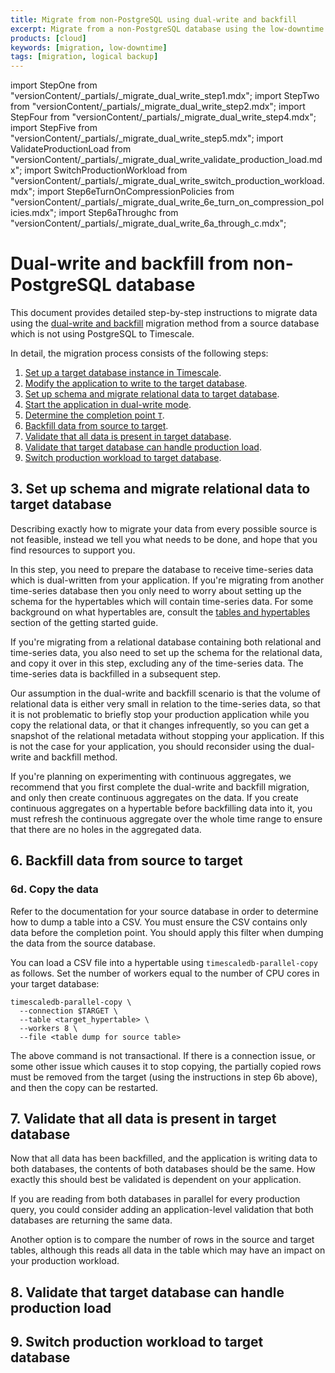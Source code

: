 ```yaml
---
title: Migrate from non-PostgreSQL using dual-write and backfill
excerpt: Migrate from a non-PostgreSQL database using the low-downtime dual-write and backfill method
products: [cloud]
keywords: [migration, low-downtime]
tags: [migration, logical backup]
---
```


import StepOne from "versionContent/_partials/_migrate_dual_write_step1.mdx";
import StepTwo from "versionContent/_partials/_migrate_dual_write_step2.mdx";
import StepFour from "versionContent/_partials/_migrate_dual_write_step4.mdx";
import StepFive from "versionContent/_partials/_migrate_dual_write_step5.mdx";
import ValidateProductionLoad from "versionContent/_partials/_migrate_dual_write_validate_production_load.mdx";
import SwitchProductionWorkload from "versionContent/_partials/_migrate_dual_write_switch_production_workload.mdx";
import Step6eTurnOnCompressionPolicies from "versionContent/_partials/_migrate_dual_write_6e_turn_on_compression_policies.mdx";
import Step6aThroughc from "versionContent/_partials/_migrate_dual_write_6a_through_c.mdx";

# Dual-write and backfill from non-PostgreSQL database

This document provides detailed step-by-step instructions to migrate data using
the [dual-write and backfill][dual-write-and-backfill] migration method from a
source database which is not using PostgreSQL to Timescale.

<SourceTargetNote />

In detail, the migration process consists of the following steps:
1. [Set up a target database instance in Timescale](#1-set-up-a-target-database-instance-in-timescale).
1. [Modify the application to write to the target database](#2-modify-the-application-to-write-to-the-target-database).
1. [Set up schema and migrate relational data to target database](#3-set-up-schema-and-migrate-relational-data-to-target-database).
1. [Start the application in dual-write mode](#4-start-application-in-dual-write-mode).
1. [Determine the completion point `T`](#5-determine-the-completion-point-t).
1. [Backfill data from source to target](#6-backfill-data-from-source-to-target).
1. [Validate that all data is present in target database](#7-validate-that-all-data-is-present-in-target-database).
1. [Validate that target database can handle production load](#8-validate-that-target-database-can-handle-production-load).
1. [Switch production workload to target database](#9-switch-production-workload-to-target-database).

<StepOne />

<StepTwo />

## 3. Set up schema and migrate relational data to target database

Describing exactly how to migrate your data from every possible source is not
feasible, instead we tell you what needs to be done, and hope that you find
resources to support you.

In this step, you need to prepare the database to receive time-series data
which is dual-written from your application. If you're migrating from another
time-series database then you only need to worry about setting up the schema
for the hypertables which will contain time-series data. For some background on
what hypertables are, consult the [tables and hypertables] section of the
getting started guide.

If you're migrating from a relational database containing both relational and
time-series data, you also need to set up the schema for the relational data,
and copy it over in this step, excluding any of the time-series data. The
time-series data is backfilled in a subsequent step.

Our assumption in the dual-write and backfill scenario is that the volume of
relational data is either very small in relation to the time-series data, so
that it is not problematic to briefly stop your production application while
you copy the relational data, or that it changes infrequently, so you can get a
snapshot of the relational metadata without stopping your application. If this
is not the case for your application, you should reconsider using the
dual-write and backfill method.

<Highlight type="information">
If you're planning on experimenting with continuous aggregates, we recommend
that you first complete the dual-write and backfill migration, and only then
create continuous aggregates on the data. If you create continuous aggregates
on a hypertable before backfilling data into it, you must refresh the
continuous aggregate over the whole time range to ensure that there are no
holes in the aggregated data.
</Highlight>

[tables and hypertables]: /getting-started/:currentVersion:/tables-hypertables/

<StepFour />

<StepFive />

## 6. Backfill data from source to target

<Step6aThroughc />

### 6d. Copy the data

Refer to the documentation for your source database in order to determine how
to dump a table into a CSV. You must ensure the CSV contains only data before
the completion point. You should apply this filter when dumping the data from
the source database.

You can load a CSV file into a hypertable using `timescaledb-parallel-copy` as
follows. Set the number of workers equal to the number of CPU cores in your
target database:

```
timescaledb-parallel-copy \
  --connection $TARGET \
  --table <target_hypertable> \
  --workers 8 \
  --file <table dump for source table>
```

The above command is not transactional. If there is a connection issue, or some
other issue which causes it to stop copying, the partially copied rows must be
removed from the target (using the instructions in step 6b above), and then the
copy can be restarted.

<Step6eTurnOnCompressionPolicies />

## 7. Validate that all data is present in target database

Now that all data has been backfilled, and the application is writing data to
both databases, the contents of both databases should be the same. How exactly
this should best be validated is dependent on your application.

If you are reading from both databases in parallel for every production query,
you could consider adding an application-level validation that both databases
are returning the same data.

Another option is to compare the number of rows in the source and target
tables, although this reads all data in the table which may have an impact on
your production workload.

## 8. Validate that target database can handle production load

<ValidateProductionLoad />

## 9. Switch production workload to target database

<SwitchProductionWorkload />

[dual-write-and-backfill]: /migrate/:currentVersion:/dual-write-and-backfill/